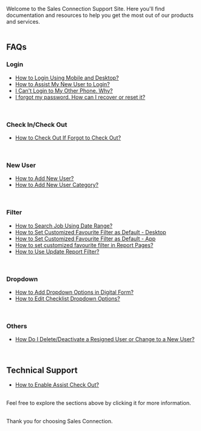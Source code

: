 Welcome to the Sales Connection Support Site. Here you'll find documentation and resources to help you get the most out of our products and services.<br><br>

## FAQs
### Login
- [How to Login Using Mobile and Desktop?](Login.md)
- [How to Assist My New User to Login?](New_User_Login.md)
- [I Can't Login to My Other Phone. Why?](IMEI.md)
- [I forgot my password. How can I recover or reset it?](Forgot_Password.md)

<br>

### Check In/Check Out
- [How to Check Out If Forgot to Check Out?](Assist_Check_Out.md)

<br>

### New User
- [How to Add New User?](Add_New_User.md)
- [How to Add New User Category?](Add_New_User_Category.md)

<br>

### Filter
- [How to Search Job Using Date Range?](Job_Filter_by_Date_Range.md)
- [How to Set Customized Favourite Filter as Default - Desktop ](Default_Favourite_Filter.md)
- [How to Set Customized Favourite Filter as Default - App ](Default_Favourite_Filter_App.md)
- [How to set customized favourite filter in Report Pages?](Customize_Filter_in_Report_Pages.md)
- [How to Use Update Report Filter?](Job_Update_Report_Filter.md)

<br>

### Dropdown
- [How to Add Dropdown Options in Digital Form?](Add_Dropdown_Options.md)
- [How to Edit Checklist Dropdown Options?](Edit_Checklist_Dropdown_Options.md)

<br>

### Others
- [How Do I Delete/Deactivate a Resigned User or Change to a New User?](Delete,_Deactivate_or_Change_User.md)



<br>

## Technical Support

- [How to Enable Assist Check Out?](Enable_Assist_Check_Out.md)

<br>
Feel free to explore the sections above by clicking it for more information.<br><br>

Thank you for choosing Sales Connection.
